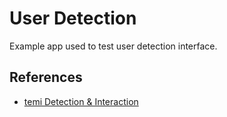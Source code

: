 # User Detection

Example app used to test user detection interface.

## References
* [temi Detection & Interaction](https://github.com/robotemi/sdk/wiki/Detection-&-Interaction)